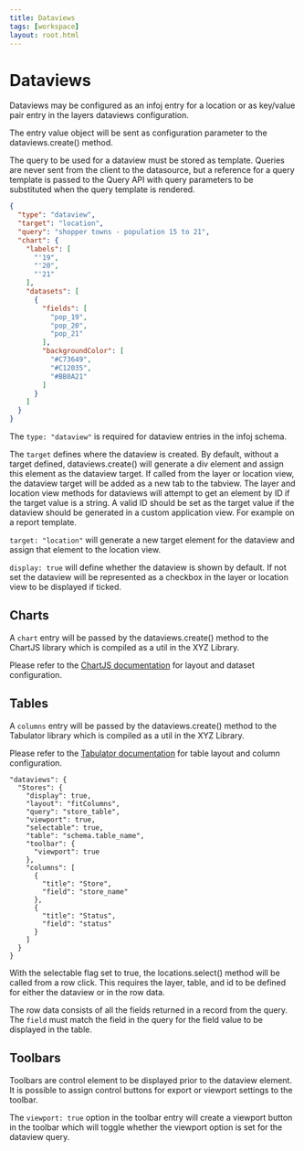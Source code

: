 ```yaml
---
title: Dataviews
tags: [workspace]
layout: root.html
---
```


# Dataviews

Dataviews may be configured as an infoj entry for a location or as key/value pair entry in the layers dataviews configuration.

The entry value object will be sent as configuration parameter to the dataviews.create() method.

The query to be used for a dataview must be stored as template. Queries are never sent from the client to the datasource, but a reference for a query template is passed to the Query API with query parameters to be substituted when the query template is rendered.

```json
{
  "type": "dataview",
  "target": "location",
  "query": "shopper towns - population 15 to 21",
  "chart": {
    "labels": [
      "'19",
      "'20",
      "'21"
    ],
    "datasets": [
      {
        "fields": [
          "pop_19",
          "pop_20",
          "pop_21"
        ],
        "backgroundColor": [
          "#C73649",
          "#C12035",
          "#BB0A21"
        ]
      }
    ]
  }
}
```

The `type: "dataview"` is required for dataview entries in the infoj schema.

The `target` defines where the dataview is created. By default, without a target defined, dataviews.create() will generate a div element and assign this element as the dataview target. If called from the layer or location view, the dataview target will be added as a new tab to the tabview. The layer and location view methods for dataviews will attempt to get an element by ID if the target value is a string. A valid ID should be set as the target value if the dataview should be generated in a custom application view. For example on a report template.

`target: "location"` will generate a new target element for the dataview and assign that element to the location view.

`display: true` will define whether the dataview is shown by default. If not set the dataview will be represented as a checkbox in the layer or location view to be displayed if ticked.

## Charts

A `chart` entry will be passed by the dataviews.create() method to the ChartJS library which is compiled as a util in the XYZ Library.

Please refer to the [ChartJS documentation](https://www.chartjs.org/docs/latest/) for layout and dataset configuration.

## Tables

A `columns` entry will be passed by the dataviews.create() method to the Tabulator library which is compiled as a util in the XYZ Library.

Please refer to the [Tabulator documentation](http://tabulator.info/docs/4.6) for table layout and column configuration.

```
"dataviews": {
  "Stores": {
    "display": true,
    "layout": "fitColumns",
    "query": "store_table",
    "viewport": true,
    "selectable": true,
    "table": "schema.table_name",
    "toolbar": {
      "viewport": true
    },
    "columns": [
      {
        "title": "Store",
        "field": "store_name"
      },
      {
        "title": "Status",
        "field": "status"
      }
    ]
  }
}
```

With the selectable flag set to true, the locations.select() method will be called from a row click. This requires the layer, table, and id to be defined for either the dataview or in the row data.

The row data consists of all the fields returned in a record from the query. The `field` must match the field in the query for the field value to be displayed in the table.

## Toolbars

Toolbars are control element to be displayed prior to the dataview element. It is possible to assign control buttons for export or viewport settings to the toolbar.

The `viewport: true` option in the toolbar entry will create a viewport button in the toolbar which will toggle whether the viewport option is set for the dataview query.
